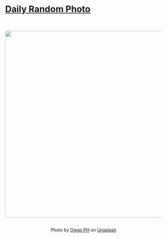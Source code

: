 # [Daily Random Photo](https://www.dailyrandomphoto.com/)

<div align="center">
  <br>
  <br>
  <a href="https://www.dailyrandomphoto.com/p/2024/2024-03-24/"><img src="https://images.unsplash.com/photo-1674021904638-f0e7eed16a6a?crop=entropy&cs=tinysrgb&fit=max&fm=jpg&ixid=M3w3NzUwOHwwfDF8cmFuZG9tfHx8fHx8fHx8MTcxMTI0MDM3OHw&ixlib=rb-4.0.3&q=80&w=1080" width="600px"></a>
  <br>
  <br>
  <p class="has-text-grey">Photo by <a href="https://unsplash.com/@jdiegoph?utm_source=Daily%20Random%20Photo&amp;utm_medium=referral" target="_blank" rel="noopener noreferrer">Diego PH</a> on <a href="https://unsplash.com/photos/an-abstract-image-of-a-hallway-in-a-building-bHBPv4ecW9Q?utm_source=Daily%20Random%20Photo&amp;utm_medium=referral" target="_blank" rel="noopener noreferrer">Unsplash</a></p>
</div>
